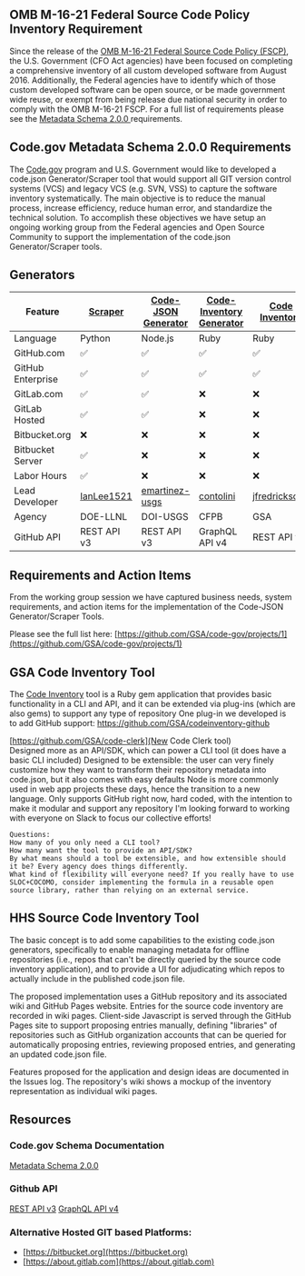 ## OMB M-16-21 Federal Source Code Policy Inventory Requirement

Since the release of the [OMB M-16-21 Federal Source Code Policy (FSCP)](https://code.gov/#/policy-guide/policy/introduction), the U.S. Government (CFO Act agencies) have been focused on completing a comprehensive inventory of all custom developed software from August 2016. Additionally, the Federal agencies have to identify which of those custom developed software can be open source, or be made government wide reuse, or exempt from being release due national security in order to comply with the OMB M-16-21 FSCP. For a full list of requirements please see the [Metadata Schema 2.0.0 ](https://code.gov/#/policy-guide/docs/compliance/inventory-code)requirements.

## Code.gov Metadata Schema 2.0.0 Requirements

The [Code.gov](https://www.code.gov) program and U.S. Government would like to developed a code.json Generator/Scraper tool that would support all GIT version control systems (VCS) and legacy VCS (e.g. SVN, VSS) to capture the software inventory systematically. The main objective is to reduce the manual process, increase efficiency, reduce human error, and standardize the technical solution. To accomplish these objectives we have setup an ongoing working group from the Federal agencies and Open Source Community to support the implementation of the code.json Generator/Scraper tools.

## Generators

Feature             | [Scraper](https://github.com/llnl/scraper) | [Code-JSON Generator](https://github.com/usgs/code-json-generator) |  [Code-Inventory Generator](https://github.com/GSA/codeinventory-github) | [Code Inventory](https://github.com/GSA/codeinventory) | [Source Code Inventory](https://github.com/HHS/Source-Code-Inventory)
--------------------|-----------------------|-----------------------|-----------------------|-----------------------|-----------------------|
Language            | Python                | Node.js | Ruby | Ruby | TBD |
GitHub.com          | :white_check_mark:    | :white_check_mark: | :white_check_mark: |  :white_check_mark: | :x: |
GitHub Enterprise   | :white_check_mark:    | :white_check_mark: | :white_check_mark: |  :white_check_mark: | :x: |
GitLab.com          | :white_check_mark:    | :white_check_mark: | :x: | :x: | :x: |
GitLab Hosted       | :white_check_mark:    | :white_check_mark: | :x: | :x: | :x: |
Bitbucket.org       | :x:                   | :x: | :x: |  :x: | :x: |
Bitbucket Server    | :white_check_mark:    | :x: | :x: |  :x: | :x: |
Labor Hours         | :white_check_mark:    | :x: | :x: | :x: | :x: |
Lead Developer		| [IanLee1521](https://github.com/IanLee1521)	| [emartinez-usgs](https://github.com/emartinez-usgs)	| [contolini](https://github.com/contolini) | [jfredrickson5](https://github.com/jfredrickson5) | [katucker](https://github.com/katucker) |
Agency					|	DOE-LLNL		|	DOI-USGS  		|	CFPB   	|  GSA	 |  HHS |
GitHub API			| REST API v3		|	REST API v3  | GraphQL API v4 |	REST API v3  | TBD |


## Requirements and Action Items

From the working group session we have captured business needs,  system requirements, and action items for the implementation of the Code-JSON Generator/Scraper Tools.

Please see the full list here: [https://github.com/GSA/code-gov/projects/1](https://github.com/GSA/code-gov/projects/1)

## GSA Code Inventory Tool

The [Code Inventory](https://github.com/GSA/codeinventory) tool is a Ruby gem application that provides basic functionality in a CLI and API, and it can be extended via plug-ins (which are also gems) to support any type of repository
One plug-in we developed is to add GitHub support: [https://github.com/GSA/codeinventory-github
]()

[https://github.com/GSA/code-clerk](New Code Clerk tool)  
Designed more as an API/SDK, which can power a CLI tool (it does have a basic CLI included)
Designed to be extensible: the user can very finely customize how they want to transform their repository metadata into code.json, but it also comes with easy defaults
Node is more commonly used in web app projects these days, hence the transition to a new language.
Only supports GitHub right now, hard coded, with the intention to make it modular and support any repository
I'm looking forward to working with everyone on Slack to focus our collective efforts!

	Questions:
	How many of you only need a CLI tool?
	How many want the tool to provide an API/SDK?
	By what means should a tool be extensible, and how extensible should it be? Every agency does things differently.
	What kind of flexibility will everyone need? If you really have to use SLOC+COCOMO, consider implementing the formula in a reusable open source library, rather than relying on an external service.

## HHS Source Code Inventory Tool

The basic concept is to add some capabilities to the existing code.json generators, specifically to enable managing metadata for offline repositories (i.e., repos that can't be directly queried by the source code inventory application), and to provide a UI for adjudicating which repos to actually include in the published code.json file.

The proposed implementation uses a GitHub repository and its associated wiki and GitHub Pages website. Entries for the source code inventory are recorded in wiki pages. Client-side Javascript is served through the GitHub Pages site to support proposing entries manually, defining "libraries" of repositories such as GitHub organization accounts that can be queried for automatically proposing entries, reviewing proposed entries, and generating an updated code.json file.

Features proposed for the application and design ideas are documented in the Issues log. The repository's wiki shows a mockup of the inventory representation as individual wiki pages.

## Resources

### Code.gov Schema Documentation

[Metadata Schema 2.0.0](https://code.gov/#/policy-guide/docs/compliance/inventory-code)

### Github API

[REST API v3](https://developer.github.com/v3/) 
[GraphQL API v4](https://developer.github.com/v4/)

### Alternative Hosted GIT based Platforms:  

* [https://bitbucket.org](https://bitbucket.org)  
* [https://about.gitlab.com](https://about.gitlab.com)
